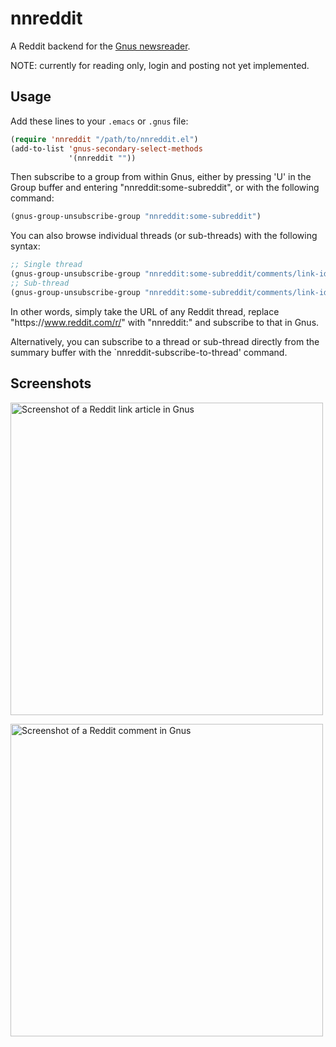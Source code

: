 # nnreddit
A Reddit backend for the [Gnus newsreader](http://www.gnus.org/).

NOTE: currently for reading only, login and posting not yet implemented.

## Usage

Add these lines to your `.emacs` or `.gnus` file:
```lisp
(require 'nnreddit "/path/to/nnreddit.el")
(add-to-list 'gnus-secondary-select-methods
             '(nnreddit ""))
```

Then subscribe to a group from within Gnus, either by pressing 'U' in the Group buffer and entering "nnreddit:some-subreddit", or with the following command:
```lisp
(gnus-group-unsubscribe-group "nnreddit:some-subreddit")
```

You can also browse individual threads (or sub-threads) with the following syntax:
```lisp
;; Single thread
(gnus-group-unsubscribe-group "nnreddit:some-subreddit/comments/link-id")
;; Sub-thread
(gnus-group-unsubscribe-group "nnreddit:some-subreddit/comments/link-id/comments/comment-id")
```
In other words, simply take the URL of any Reddit thread, replace "ht<b></b>tps://www.reddit.com/r/" with "nnreddit:" and subscribe to that in Gnus.

Alternatively, you can subscribe to a thread or sub-thread directly from the summary buffer with the `nnreddit-subscribe-to-thread' command.

## Screenshots

<a href="https://raw.githubusercontent.com/paul-issartel/nnreddit/master/screenshot.png"><img src="https://raw.githubusercontent.com/paul-issartel/nnreddit/master/screenshot.png" alt="Screenshot of a Reddit link article in Gnus" width="500"/></a>

<a href="https://raw.githubusercontent.com/paul-issartel/nnreddit/master/screenshot2.png"><img src="https://raw.githubusercontent.com/paul-issartel/nnreddit/master/screenshot2.png" alt="Screenshot of a Reddit comment in Gnus" width="500"/></a>
